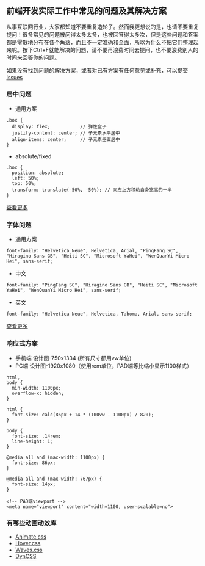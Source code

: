 ## 前端开发实际工作中常见的问题及其解决方案
从事互联网行业，大家都知道不要重复造轮子。然而我更想说的是，也请不要重复提问！很多常见的问题被问得太多太多，也被回答得太多次，但是这些问题和答案都是零散地分布在各个角落，而且不一定准确和全面，所以为什么不把它们整理起来呢。按下Ctrl+F就能解决的问题，请不要再浪费时间去提问，也不要浪费别人的时间来回答你的问题。

如果没有找到问题的解决方案，或者对已有方案有任何意见或补充，可以提交 [Issues](https://github.com/bigprawn/frontend-solutions/issues)

### 居中问题
* 通用方案
```
.box {
  display: flex;           // 弹性盒子
  justify-content: center; // 子元素水平居中
  align-items: center;     // 子元素垂直居中
}
```
* absolute/fixed
```
.box {
  position: absolute;
  left: 50%;
  top: 50%;
  transform: translate(-50%, -50%); // 向左上方移动自身宽高的一半
}
```
[查看更多](https://segmentfault.com/a/1190000015095402)

### 字体问题
* 通用方案
```
font-family: "Helvetica Neue", Helvetica, Arial, "PingFang SC", "Hiragino Sans GB", "Heiti SC", "Microsoft YaHei", "WenQuanYi Micro Hei", sans-serif;
```
* 中文
```
font-family: "PingFang SC", "Hiragino Sans GB", "Heiti SC", "Microsoft YaHei", "WenQuanYi Micro Hei", sans-serif;
```
* 英文
```
font-family: "Helvetica Neue", Helvetica, Tahoma, Arial, sans-serif;
```
[查看更多](https://segmentfault.com/a/1190000006110417)

### 响应式方案
* 手机端 设计图-750x1334 (所有尺寸都用vw单位)
* PC端 设计图-1920x1080（使用rem单位，PAD端等比缩小显示1100样式）
```
html,
body {
  min-width: 1100px;
  overflow-x: hidden;
}

html {
  font-size: calc(86px + 14 * (100vw - 1100px) / 820);
}

body {
  font-size: .14rem;
  line-height: 1;
}

@media all and (max-width: 1100px) {
  font-size: 86px;
}

@media all and (max-width: 767px) {
  font-size: 14px;
}
```
```
<!-- PAD端viewport -->
<meta name="viewport" content="width=1100, user-scalable=no">
```
### 有哪些动画动效库
* [Animate.css](https://github.com/animate-css/animate.css)
* [Hover.css](https://github.com/IanLunn/Hover)
* [Waves.css](https://github.com/fians/Waves)
* [DynCSS](https://github.com/vzaccaria/DynCSS)
